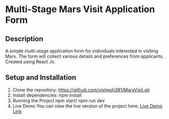 # Multi-Stage Mars Visit Application Form

## Description
A simple multi-stage application form for individuals interested in visiting Mars. The form will collect various details and preferences from applicants. Created using React Js.

## Setup and Installation
1. Clone the repository:
    https://github.com/vishesh381/MarsVisit.git
2. Install dependencies:
   npm install
3. Running the Project
   npm start/ npm run dev
4. Live Demo
   You can view the live version of the project here: [Live Demo Link](https://mars-visit-git-main-vishesh-sharmas-projects-3f440cef.vercel.app)
